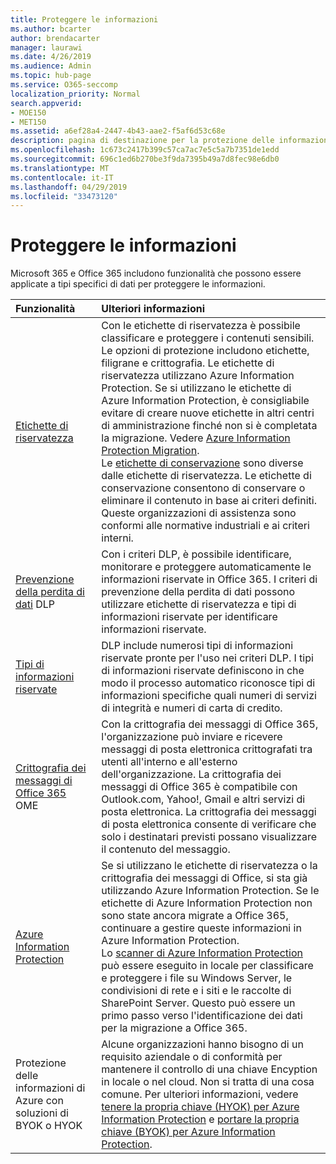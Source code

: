 ```yaml
---
title: Proteggere le informazioni
ms.author: bcarter
author: brendacarter
manager: laurawi
ms.date: 4/26/2019
ms.audience: Admin
ms.topic: hub-page
ms.service: O365-seccomp
localization_priority: Normal
search.appverid:
- MOE150
- MET150
ms.assetid: a6ef28a4-2447-4b43-aae2-f5af6d53c68e
description: pagina di destinazione per la protezione delle informazioni
ms.openlocfilehash: 1c673c2417b399c57ca7ac7e5c5a7b7351de1edd
ms.sourcegitcommit: 696c1ed6b270be3f9da7395b49a7d8fec98e6db0
ms.translationtype: MT
ms.contentlocale: it-IT
ms.lasthandoff: 04/29/2019
ms.locfileid: "33473120"
---
```

# <a name="protect-information"></a>Proteggere le informazioni

Microsoft 365 e Office 365 includono funzionalità che possono essere applicate a tipi specifici di dati per proteggere le informazioni. 


|**Funzionalità**|**Ulteriori informazioni**|
|:-----|:-----|
|[Etichette di riservatezza](sensitivity-labels.md) <br/> |Con le etichette di riservatezza è possibile classificare e proteggere i contenuti sensibili. Le opzioni di protezione includono etichette, filigrane e crittografia. Le etichette di riservatezza utilizzano Azure Information Protection. Se si utilizzano le etichette di Azure Information Protection, è consigliabile evitare di creare nuove etichette in altri centri di amministrazione finché non si è completata la migrazione. Vedere [Azure Information Protection Migration](https://docs.microsoft.com/en-us/azure/information-protection/configure-policy-migrate-labels). <br/> Le [etichette di conservazione](retention-policies.md) sono diverse dalle etichette di riservatezza. Le etichette di conservazione consentono di conservare o eliminare il contenuto in base ai criteri definiti. Queste organizzazioni di assistenza sono conformi alle normative industriali e ai criteri interni.|
|[Prevenzione della perdita di dati](data-loss-prevention-policies.md) DLP  <br/> |Con i criteri DLP, è possibile identificare, monitorare e proteggere automaticamente le informazioni riservate in Office 365. I criteri di prevenzione della perdita di dati possono utilizzare etichette di riservatezza e tipi di informazioni riservate per identificare informazioni riservate. <br/> |
|[Tipi di informazioni riservate](what-the-sensitive-information-types-look-for.md)  <br/> |DLP include numerosi tipi di informazioni riservate pronte per l'uso nei criteri DLP. I tipi di informazioni riservate definiscono in che modo il processo automatico riconosce tipi di informazioni specifiche quali numeri di servizi di integrità e numeri di carta di credito.   <br/> |
|[Crittografia dei messaggi di Office 365](ome.md) OME  <br/> |Con la crittografia dei messaggi di Office 365, l'organizzazione può inviare e ricevere messaggi di posta elettronica crittografati tra utenti all'interno e all'esterno dell'organizzazione. La crittografia dei messaggi di Office 365 è compatibile con Outlook.com, Yahoo!, Gmail e altri servizi di posta elettronica. La crittografia dei messaggi di posta elettronica consente di verificare che solo i destinatari previsti possano visualizzare il contenuto del messaggio.  <br/> |
|[Azure Information Protection](https://docs.microsoft.com/en-us/azure/information-protection/)<br/> |Se si utilizzano le etichette di riservatezza o la crittografia dei messaggi di Office, si sta già utilizzando Azure Information Protection. Se le etichette di Azure Information Protection non sono state ancora migrate a Office 365, continuare a gestire queste informazioni in Azure Information Protection.  <br/>Lo [scanner di Azure Information Protection](https://docs.microsoft.com/en-us/azure/information-protection/deploy-aip-scanner) può essere eseguito in locale per classificare e proteggere i file su Windows Server, le condivisioni di rete e i siti e le raccolte di SharePoint Server. Questo può essere un primo passo verso l'identificazione dei dati per la migrazione a Office 365.
|Protezione delle informazioni di Azure con soluzioni di BYOK o HYOK <br/> |Alcune organizzazioni hanno bisogno di un requisito aziendale o di conformità per mantenere il controllo di una chiave Encyption in locale o nel cloud. Non si tratta di una cosa comune. Per ulteriori informazioni, vedere [tenere la propria chiave (HYOK) per Azure Information Protection](https://docs.microsoft.com/en-us/azure/information-protection/configure-adrms-restrictions) e [portare la propria chiave (BYOK) per Azure Information Protection](https://docs.microsoft.com/en-us/azure/information-protection/byok-price-restrictions). <br/> |
    

